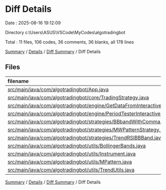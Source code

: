 # Diff Details

Date : 2025-08-16 19:12:09

Directory c:\\Users\\ASUS\\VSCode\\MyCodes\\algotradingbot

Total : 11 files,  106 codes, 36 comments, 36 blanks, all 178 lines

[Summary](results.md) / [Details](details.md) / [Diff Summary](diff.md) / Diff Details

## Files
| filename | language | code | comment | blank | total |
| :--- | :--- | ---: | ---: | ---: | ---: |
| [src/main/java/com/algotradingbot/App.java](/src/main/java/com/algotradingbot/App.java) | Java | 0 | 15 | 2 | 17 |
| [src/main/java/com/algotradingbot/core/TradingStrategy.java](/src/main/java/com/algotradingbot/core/TradingStrategy.java) | Java | 55 | 5 | 16 | 76 |
| [src/main/java/com/algotradingbot/engine/GetDataFromInteractiveBroker.java](/src/main/java/com/algotradingbot/engine/GetDataFromInteractiveBroker.java) | Java | 12 | 0 | 5 | 17 |
| [src/main/java/com/algotradingbot/engine/PeriodTesterInteractiveBroker.java](/src/main/java/com/algotradingbot/engine/PeriodTesterInteractiveBroker.java) | Java | 16 | 1 | 6 | 23 |
| [src/main/java/com/algotradingbot/strategies/BBbandWithComma.java](/src/main/java/com/algotradingbot/strategies/BBbandWithComma.java) | Java | -1 | 0 | 0 | -1 |
| [src/main/java/com/algotradingbot/strategies/MWPatternStrategy.java](/src/main/java/com/algotradingbot/strategies/MWPatternStrategy.java) | Java | -4 | 0 | 2 | -2 |
| [src/main/java/com/algotradingbot/strategies/TrendRSIBBBand.java](/src/main/java/com/algotradingbot/strategies/TrendRSIBBBand.java) | Java | -1 | 0 | 0 | -1 |
| [src/main/java/com/algotradingbot/utils/BollingerBands.java](/src/main/java/com/algotradingbot/utils/BollingerBands.java) | Java | -14 | 0 | -3 | -17 |
| [src/main/java/com/algotradingbot/utils/Instrument.java](/src/main/java/com/algotradingbot/utils/Instrument.java) | Java | 39 | 8 | 7 | 54 |
| [src/main/java/com/algotradingbot/utils/MPattern.java](/src/main/java/com/algotradingbot/utils/MPattern.java) | Java | -27 | 7 | -7 | -27 |
| [src/main/java/com/algotradingbot/utils/TrendUtils.java](/src/main/java/com/algotradingbot/utils/TrendUtils.java) | Java | 31 | 0 | 8 | 39 |

[Summary](results.md) / [Details](details.md) / [Diff Summary](diff.md) / Diff Details